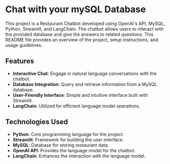 # Chat with your mySQL Database

This project is a Restaurant Chatbot developed using OpenAI's API, MySQL, Python, Streamlit, and LangChain. The chatbot allows users to interact with the provided database and give the answers to related questions. This README file provides an overview of the project, setup instructions, and usage guidelines.

## Features

- **Interactive Chat**: Engage in natural language conversations with the chatbot.
- **Database Integration**: Query and retrieve information from a MySQL database.
- **User-Friendly Interface**: Simple and intuitive interface built with Streamlit.
- **LangChain**: Utilized for efficient language model operations.

## Technologies Used

- **Python**: Core programming language for the project.
- **Streamlit**: Framework for building the user interface.
- **MySQL**: Database for storing restaurant data.
- **OpenAI API**: Provides the language model for the chatbot.
- **LangChain**: Enhances the interaction with the language model.


